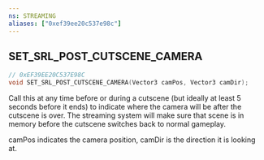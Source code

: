 ```yaml
---
ns: STREAMING
aliases: ["0xef39ee20c537e98c"]
---
```

## SET_SRL_POST_CUTSCENE_CAMERA

```c
// 0xEF39EE20C537E98C
void SET_SRL_POST_CUTSCENE_CAMERA(Vector3 camPos, Vector3 camDir);
```

Call this at any time before or during a cutscene (but ideally at least 5 seconds before it ends) to indicate where the camera will be after the cutscene is over. The streaming system will make sure that scene is in memory before the cutscene switches back to normal gameplay.

camPos indicates the camera position, camDir is the direction it is looking at.


